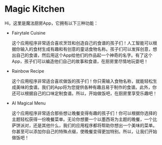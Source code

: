 # Magic Kitchen

Hi，这里是魔法厨房App，它拥有以下三种功能：

- Fairytale Cuisine

  这个应用程序非常适合喜欢烹饪和创造自己的食谱的孩子们！人工智能可以根据你输入的食材生成有趣和有创意的童话食物名称。孩子们可以发挥创意，想出自己的食谱，然后用这个App给他们的作品起一个神奇的名字。有了这个App，孩子们可以编造他们自己的故事和食谱，在厨房里尽情地玩耍吧！

- Rainbow Recipe

  这个应用程序非常适合喜欢做饭的孩子们！你只需输入食物名称，就能轻松生成美味的食谱。我们的App将为您提供各种有趣且易于制作的食谱。此外，你还可以根据自己的口味定制食谱。所以，开始做饭吧，在厨房里享受乐趣吧！

- AI Magical Menu

  这个应用程序非常适合那些想让晚餐变得有趣的孩子们！你可以根据你选择的主题轻松获得一份晚餐菜单。无论你想要一个以墨西哥为主题的晚餐，一个比萨饼派对，还是其他什么，我们的应用程序都将帮助你想出一个美味的菜单。你甚至可以添加你自己的特殊点缀，使晚餐变得更加特别。所以，让我们开始做饭吧！